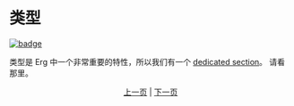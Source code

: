 # 类型

[![badge](https://img.shields.io/endpoint.svg?url=https%3A%2F%2Fgezf7g7pd5.execute-api.ap-northeast-1.amazonaws.com%2Fdefault%2Fsource_up_to_date%3Fowner%3Derg-lang%26repos%3Derg%26ref%3Dmain%26path%3Ddoc/EN/syntax/15_type.md%26commit_hash%3Dd15cbbf7b33df0f78a575cff9679d84c36ea3ab1)](https://gezf7g7pd5.execute-api.ap-northeast-1.amazonaws.com/default/source_up_to_date?owner=erg-lang&repos=erg&ref=main&path=doc/EN/syntax/15_type.md&commit_hash=d15cbbf7b33df0f78a575cff9679d84c36ea3ab1)

类型是 Erg 中一个非常重要的特性，所以我们有一个 [dedicated section](./type/01_type_system.md)。 请看那里。

<p align='center'>
     <a href='./14_set.md'>上一页</a> | <a href='./16_iterator.md'>下一页</a>
</p>